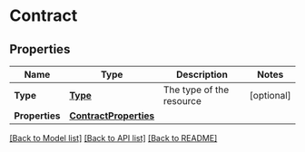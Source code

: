 # Contract

## Properties

Name | Type | Description | Notes
------------ | ------------- | ------------- | -------------
**Type** | [**Type**](Type.md) | The type of the resource | [optional] 
**Properties** | [**ContractProperties**](ContractProperties.md) |  | 

[[Back to Model list]](../README.md#documentation-for-models) [[Back to API list]](../README.md#documentation-for-api-endpoints) [[Back to README]](../README.md)


